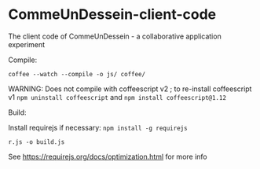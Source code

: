 # CommeUnDessein-client-code

The client code of CommeUnDessein - a collaborative application experiment

Compile: 

`coffee --watch --compile -o js/ coffee/`

WARNING: Does not compile with coffeescript v2 ; to re-install coffeescript v1 `npm uninstall coffeescript` and `npm install coffeescript@1.12`

Build:

Install requirejs if necessary: `npm install -g requirejs`

`r.js -o build.js`

See https://requirejs.org/docs/optimization.html for more info